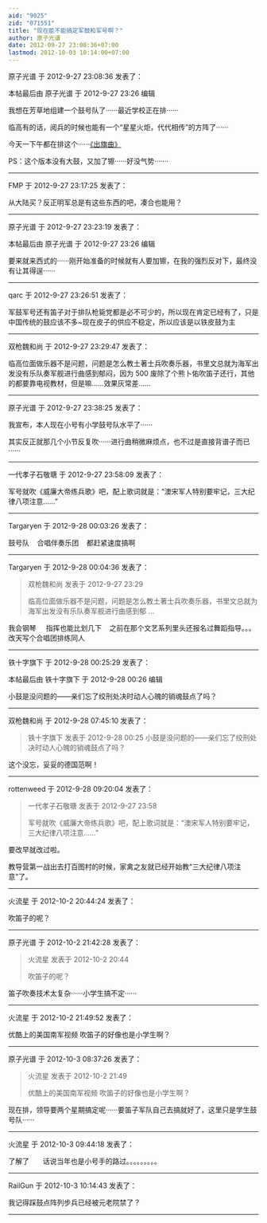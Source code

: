 ```yaml
---
aid: "9025"
zid: "071551"
title: "现在能不能搞定军鼓和军号啊？"
author: 原子光谱
date: 2012-09-27 23:08:36+07:00
lastmod: 2012-10-03 10:14:00+07:00
---
```


原子光谱 于 2012-9-27 23:08:36 发表了：

本帖最后由 原子光谱 于 2012-9-27 23:26 编辑

我想在芳草地组建一个鼓号队了······最近学校正在排······

临高有的话，阅兵的时候也能有一个“星星火炬，代代相传”的方阵了······

今天一下午都在排这个······[《出旗曲》](http://v.youku.com/v_show/id_XMjU0MDIxOTY=.html)

PS：这个版本没有大鼓，又加了镲······好没气势·······

---

FMP 于 2012-9-27 23:17:25 发表了：

从大陆买？反正明军总是有这些东西的吧，凑合也能用？

---

原子光谱 于 2012-9-27 23:23:19 发表了：

本帖最后由 原子光谱 于 2012-9-27 23:26 编辑

要来就来西式的······刚开始准备的时候就有人要加镲，在我的强烈反对下，最终没有让其得逞······

---

qarc 于 2012-9-27 23:26:51 发表了：

军鼓军号还有笛子对于排队枪毙党都是必不可少的，所以现在肯定已经有了，只是中国传统的鼓应该不多~现在皮子的供应不稳定，所以应该是以铁皮鼓为主

---

双枪魏和尚 于 2012-9-27 23:29:47 发表了：

临高位面做乐器不是问题，问题是怎么教土著士兵吹奏乐器，书里文总就为海军出发没有乐队奏军舰进行曲感到郁闷，因为 500 废除了个熊卜佑吹笛子还行，其他的都要靠电视教材，但是嘛……效果灰常差……

---

原子光谱 于 2012-9-27 23:38:25 发表了：

我宣布，本人现在小号有小学鼓号队水平了······

其实反正就那几个小节反复吹······进行曲稍微麻烦点，也不过是直接背谱子而已······

---

一代孝子石敬瑭 于 2012-9-27 23:58:09 发表了：

军号就吹《威廉大帝练兵歌》吧，配上歌词就是：“澳宋军人特别要牢记，三大纪律八项注意……”

---

Targaryen 于 2012-9-28 00:03:26 发表了：

鼓号队    合唱伴奏乐团    都赶紧速度搞啊

---

Targaryen 于 2012-9-28 00:04:36 发表了：

> 双枪魏和尚 发表于 2012-9-27 23:29
>
> 临高位面做乐器不是问题，问题是怎么教土著士兵吹奏乐器，书里文总就为海军出发没有乐队奏军舰进行曲感到郁 ...

我会钢琴     指挥也能比划几下    之前在那个文艺系列里头还报名过舞蹈指导。。。改天写个合唱团排练同人

---

铁十字旗下 于 2012-9-28 00:25:29 发表了：

本帖最后由 铁十字旗下 于 2012-9-28 00:26 编辑

小鼓是没问题的——亲们忘了绞刑处决时动人心魄的销魂鼓点了吗？

---

双枪魏和尚 于 2012-9-28 07:45:10 发表了：

> 铁十字旗下 发表于 2012-9-28 00:25 小鼓是没问题的——亲们忘了绞刑处决时动人心魄的销魂鼓点了吗？

这个没忘，妥妥的德国范啊！

---

rottenweed 于 2012-9-28 09:20:04 发表了：

> 一代孝子石敬瑭 发表于 2012-9-27 23:58
>
> 军号就吹《威廉大帝练兵歌》吧，配上歌词就是：“澳宋军人特别要牢记，三大纪律八项注意……”

要改早就改过啦。

教导营第一战出去打百图村的时候，家禽之友就已经开始教“三大纪律八项注意”了。

---

火流星 于 2012-10-2 20:44:24 发表了：

吹笛子的呢？

---

原子光谱 于 2012-10-2 21:42:28 发表了：

> 火流星 发表于 2012-10-2 20:44
>
> 吹笛子的呢？

笛子吹奏技术太复杂······小学生搞不定······

---

火流星 于 2012-10-2 21:49:52 发表了：

优酷上的美国南军视频 吹笛子的好像也是小学生啊？

---

原子光谱 于 2012-10-3 08:37:26 发表了：

> 火流星 发表于 2012-10-2 21:49
>
> 优酷上的美国南军视频 吹笛子的好像也是小学生啊？

现在排，领导要两个星期搞定呢······要笛子军队自己去搞就好了，这里只是学生鼓号队······

---

火流星 于 2012-10-3 09:44:18 发表了：

了解了       话说当年也是小号手的路过。。。。。。。。。

---

RailGun 于 2012-10-3 10:14:43 发表了：

我记得踩鼓点阵列步兵已经被元老院禁了？

---
